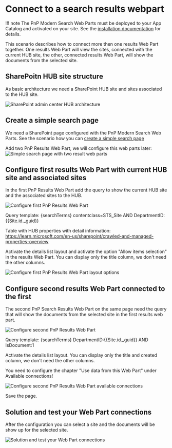 # Connect to a search results webpart

!!! note
The PnP Modern Search Web Parts must be deployed to your App Catalog and activated on your site. See the [installation documentation](../installation.md) for details.

This scenario describes how to connect more then one results Web Part together. One results Web Part will view the sites, connected with the current HUB site, the other, connected results Web Part, will show the documents from the selected site.

## SharePoitn HUB site structure
As basic architecture we need a SharePoint HUB site and sites associated to the HUB site.

![SharePoint admin center HUB architecture](assets/Connect-to-a-search-results-webpart/sharepoint-admin-center-hub-architecture.png)

## Create a simple search page
We need a SharePoint page configured with the PnP Modern Search Web Parts. See the scenario how you can [create a simple search page](create-simple-search-page.md)

Add two PnP Results Web Part, we will configure this web parts later:
![Simple search page with two result web parts](assets/Connect-to-a-search-results-webpart/simple-search-page-two-results.png)

## Configure first results Web Part with current HUB site and associated sites
In the first PnP Results Web Part add the query to show the current HUB site and the associated sites to the HUB. 

![Configure first PnP Results Web Part](assets/Connect-to-a-search-results-webpart/configure-first-results-webpart.png)

Query template:
{searchTerms} contentclass=STS_Site AND DepartmentID:{{Site.id._guid}}

Table with HUB properties with detail information: https://learn.microsoft.com/en-us/sharepoint/crawled-and-managed-properties-overview

Activate the details list layout and activate the option "Allow items selection" in the results Web Part. 
You can display only the title column, we don't need the other columns.

![Configure first PnP Results Web Part layout options](assets/Connect-to-a-search-results-webpart/configure-first-results-webpart-layout.png)

## Configure second results Web Part connected to the first
The second PnP Search Results Web Part on the same page need the query that will show the documents from the selected site in the first results web part.

![Configure second PnP Results Web Part](assets/Connect-to-a-search-results-webpart/configure-second-results-webpart.png)

Query template:
{searchTerms} DepartmentID:{{Site.id._guid}} AND IsDocument:1 

Activate the details list layout. You can display only the title and created column, we don't need the other columns.

You need to configure the chapter "Use data from this Web Part" under Available connections!

![Configure second PnP Results Web Part available connections](assets/Connect-to-a-search-results-webpart/configure-second-results-webpart-connections.png)

Save the page.

## Solution and test your Web Part connections
After the configuration you can select a site and the documents will be show up for the selected site.

![Solution and test your Web Part connections](assets/Connect-to-a-search-results-webpart/solution-use-results-webpart-connections.png)
